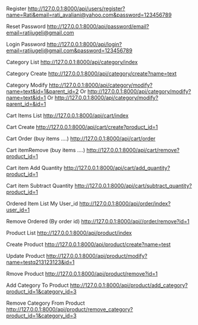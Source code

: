 Register
	http://127.0.0.1:8000/api/users/register?name=Rati&email=rati_avaliani@yahoo.com&password=123456789


Reset Password
	http://127.0.0.1:8000/api/password/email?email=ratijugeli@gmail.com

Login Password
	http://127.0.0.1:8000/api/login?email=ratijugeli@gmail.com&password=123456789

Category List
	http://127.0.0.1:8000/api/category/index

Category Create
	http://127.0.0.1:8000/api/category/create?name=text

Category Modify
	http://127.0.0.1:8000/api/category/modify?name=text&id=1&parent_id=2
Or
	http://127.0.0.1:8000/api/category/modify?name=text&id=1
Or
    http://127.0.0.1:8000/api/category/modify?parent_id=&id=1

Cart Items List
	http://127.0.0.1:8000/api/cart/index

Cart Create
	http://127.0.0.1:8000/api/cart/create?product_id=1

Cart Order (buy items ....)
	http://127.0.0.1:8000/api/cart/order

Cart itemRemove (buy items ....)
	http://127.0.0.1:8000/api/cart/remove?product_id=1

Cart item Add Quantity
	http://127.0.0.1:8000/api/cart/add_quantity?product_id=1

Cart item Subtract Quantity 
	http://127.0.0.1:8000/api/cart/subtract_quantity?product_id=1

Ordered Item List My User_id
	http://127.0.0.1:8000/api/order/index?user_id=1

Remove Ordered (By order id)
	http://127.0.0.1:8000/api//order/remove?id=1

Product List 
	http://127.0.0.1:8000/api/product/index

Create Product
	http://127.0.0.1:8000/api/product/create?name=test

Update Product
	http://127.0.0.1:8000/api/product/modify?name=testq213123123&id=1

Rmove Product 
	http://127.0.0.1:8000/api/product/remove?id=1

Add Category To Product
	http://127.0.0.1:8000/api/product/add_category?product_id=1&category_id=3

Remove Category From Product
	http://127.0.0.1:8000/api/product/remove_category?product_id=1&category_id=3



